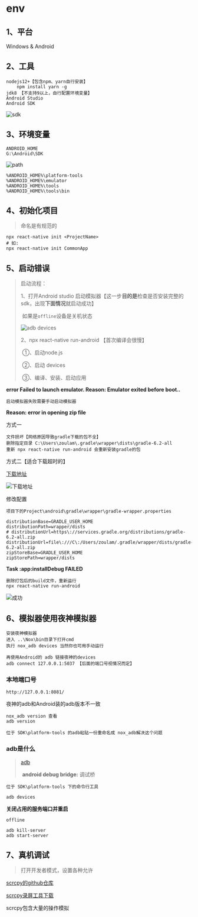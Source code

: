 # env

## 1、平台

Windows & Android

## 2、工具

```text
nodejs12+【包含npm、yarn自行安装】
    npm install yarn -g
jdk8 【不支持9以上，自行配置环境变量】
Android Studio
Android SDK
```

![sdk](https://zoulam-pic-repo.oss-cn-beijing.aliyuncs.com/img/image-20201105103828974.png)

## 3、环境变量

```text
ANDROID_HOME
G:\Android\SDK
```

![path](https://zoulam-pic-repo.oss-cn-beijing.aliyuncs.com/img/image-20201105104340853.png)

```text
%ANDROID_HOME%\platform-tools
%ANDROID_HOME%\emulator
%ANDROID_HOME%\tools
%ANDROID_HOME%\tools\bin
```

## 4、初始化项目

> 命名是有规范的

```text
npx react-native init <ProjectName>
# 如: 
npx react-native init CommonApp
```

## 5、启动错误

> 启动流程：
>
> 1、打开Android studio 启动模拟器【这一步**目的是**检查是否安装完整的sdk，出现**下面情况**就启动成功】
>
> ​ 如果是`offline`设备是关机状态
>
> ![adb devices](https://zoulam-pic-repo.oss-cn-beijing.aliyuncs.com/img/image-20201105142053314.png)
>
> 2、npx react-native run-android 【首次编译会很慢】
>
> ​ ①、启动node.js
>
> ​ ②、启动 devices
>
> ​ ③、编译、安装、启动应用

**error Failed to launch emulator. Reason: Emulator exited before boot..**

```text
启动模拟器失败需要手动启动模拟器
```

**Reason: error in opening zip file**

方式一

```text
文件损坏【网络原因导致gradle下载的包不全】
删除指定目录 C:\Users\zoulam\.gradle\wrapper\dists\gradle-6.2-all
重新 npx react-native run-android 会重新安装gradle的包
```

方式二【适合下载超时的】

[下载地址](https://services.gradle.org/distributions/gradle-6.2-all.zip)

![&#x4E0B;&#x8F7D;&#x5730;&#x5740;](https://zoulam-pic-repo.oss-cn-beijing.aliyuncs.com/img/image-20201105134228222.png)

修改配置

```text
项目下的Project\android\gradle\wrapper\gradle-wrapper.properties
```

```text
distributionBase=GRADLE_USER_HOME
distributionPath=wrapper/dists
# distributionUrl=https\://services.gradle.org/distributions/gradle-6.2-all.zip
distributionUrl=file\:///C\:/Users/zoulam/.gradle/wrapper/dists/gradle-6.2-all.zip
zipStoreBase=GRADLE_USER_HOME
zipStorePath=wrapper/dists
```

**Task :app:installDebug FAILED**

```text
删除打包后的build文件，重新运行
npx react-native run-android
```

![&#x6210;&#x529F;](https://zoulam-pic-repo.oss-cn-beijing.aliyuncs.com/img/image-20201105144418684.png)

## 6、模拟器使用夜神模拟器

```text
安装夜神模拟器
进入 ..\Nox\bin目录下打开cmd
执行 nox_adb devices 当然你也可用手动运行

再使用Android的 adb 链接夜神的devices
adb connect 127.0.0.1:5037 【后面的端口号视情况而定】
```

### **本地端口号**

`http://127.0.0.1:8081/`

夜神的adb和Android装的adb版本不一致

```text
nox_adb version 查看
adb version

位于 SDK\platform-tools 的adb粘贴一份重命名成 nox_adb解决这个问题
```

### adb是什么

> [adb](https://developer.android.google.cn/studio/command-line/adb?hl=zh-cn)
>
> ​ **android debug bridge:** 调试桥

```text
位于 SDK\platform-tools 下的命令行工具

adb devices
```

**关闭占用的服务端口并重启**

`offline`

```text
adb kill-server
adb start-server
```

## 7、真机调试

> 打开开发者模式，设置各种允许

[scrcpy的github仓库](https://github.com/Genymobile/scrcpy)

[scrcpy录屏工具下载](https://github.com/Genymobile/scrcpy/releases)

scrcpy包含大量的操作模拟

